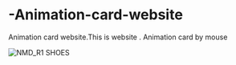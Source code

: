 # -Animation-card-website
 Animation card website.This is website . Animation card by mouse

![NMD_R1 SHOES](https://user-images.githubusercontent.com/75854041/114326069-ae9f8e00-9b3b-11eb-99e8-dd4a2035ffb0.png)
